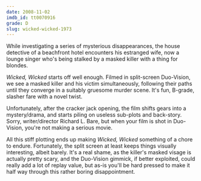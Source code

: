 ```yaml
---
date: 2008-11-02
imdb_id: tt0070916
grade: D
slug: wicked-wicked-1973
---
```


While investigating a series of mysterious disappearances, the house detective of a beachfront hotel encounters his estranged wife, now a lounge singer who's being stalked by a masked killer with a thing for blondes.

_Wicked, Wicked_ starts off well enough. Filmed in split-screen Duo-Vision, we see a masked killer and his victim simultaneously, following their paths until they converge in a suitably gruesome murder scene. It's fun, B-grade, slasher fare with a novel twist.

Unfortunately, after the cracker jack opening, the film shifts gears into a mystery/drama, and starts piling on useless sub-plots and back-story. Sorry, writer/director Richard L. Bare, but when your film is shot in Duo-Vision, you're not making a serious movie.

All this stiff plotting ends up making _Wicked, Wicked_ something of a chore to endure. Fortunately, the split screen at least keeps things visually interesting, albeit barely. It's a real shame, as the killer's masked visage is actually pretty scary, and the Duo-Vision gimmick, if better exploited, could really add a lot of replay value, but as-is you'll be hard pressed to make it half way through this rather boring disappointment.
